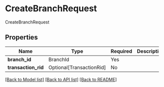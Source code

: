 # CreateBranchRequest

CreateBranchRequest

## Properties
| Name | Type | Required | Description |
| ------------ | ------------- | ------------- | ------------- |
**branch_id** | BranchId | Yes |  |
**transaction_rid** | Optional[TransactionRid] | No |  |


[[Back to Model list]](../../README.md#models-v1-link) [[Back to API list]](../../README.md#documentation-for-api-endpoints) [[Back to README]](../../README.md)

